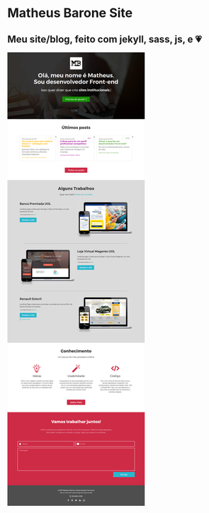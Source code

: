 # Matheus Barone Site

## Meu site/blog, feito com jekyll, sass, js, e 💗 




![Screenshot](site-screenshot.jpg)






